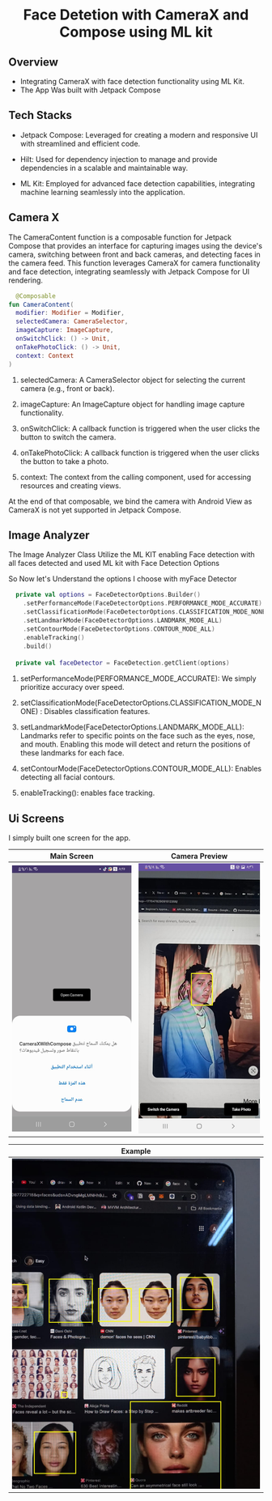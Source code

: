 <h1 align="center">Face Detetion with CameraX and Compose using ML kit</h1>


## Overview

- Integrating CameraX with face detection functionality using ML Kit.
- The App Was built with Jetpack Compose

## Tech Stacks

- Jetpack Compose: Leveraged for creating a modern and responsive UI with streamlined and efficient code.

- Hilt: Used for dependency injection to manage and provide dependencies in a scalable and maintainable way.
  
- ML Kit: Employed for advanced face detection capabilities, integrating machine learning seamlessly into the application.

## Camera X 
The CameraContent function is a composable function for Jetpack Compose that provides an interface for capturing images using the device's camera, switching between front and back cameras, and detecting faces in the camera feed.
This function leverages CameraX for camera functionality and face detection, integrating seamlessly with Jetpack Compose for UI rendering.

``` kotlin
  @Composable
fun CameraContent(
  modifier: Modifier = Modifier,
  selectedCamera: CameraSelector,
  imageCapture: ImageCapture,
  onSwitchClick: () -> Unit,
  onTakePhotoClick: () -> Unit,
  context: Context
)
```

1. selectedCamera: A CameraSelector object for selecting the current camera (e.g., front or back).

2. imageCapture: An ImageCapture object for handling image capture functionality.

3. onSwitchClick: A callback function is triggered when the user clicks the button to switch the camera.

4. onTakePhotoClick: A callback function is triggered when the user clicks the button to take a photo.

5. context: The context from the calling component, used for accessing resources and creating views.

At the end of that composable, we  bind the camera with Android View as CameraX is not yet supported in Jetpack Compose.

## Image Analyzer 

The Image Analyzer Class Utilize the ML KIT enabling Face detection with all faces detected and used ML kit with Face Detection Options

So Now let's Understand the options  I choose with myFace Detector 

```kotlin
  private val options = FaceDetectorOptions.Builder()
    .setPerformanceMode(FaceDetectorOptions.PERFORMANCE_MODE_ACCURATE)
    .setClassificationMode(FaceDetectorOptions.CLASSIFICATION_MODE_NONE)
    .setLandmarkMode(FaceDetectorOptions.LANDMARK_MODE_ALL)
    .setContourMode(FaceDetectorOptions.CONTOUR_MODE_ALL)
    .enableTracking()
    .build()

  private val faceDetector = FaceDetection.getClient(options)
```
1. setPerformanceMode(PERFORMANCE_MODE_ACCURATE): We simply prioritize accuracy over speed.

2. setClassificationMode(FaceDetectorOptions.CLASSIFICATION_MODE_NONE) : Disables classification features.

3. setLandmarkMode(FaceDetectorOptions.LANDMARK_MODE_ALL): Landmarks refer to specific points on the face such as the eyes, nose, and mouth. Enabling this mode will detect and return the positions of these landmarks for each face.

4. setContourMode(FaceDetectorOptions.CONTOUR_MODE_ALL): Enables detecting all facial contours.

5. enableTracking(): enables face tracking.


## Ui Screens

I simply built one screen for the app.

|                   Main Screen                        |                   Camera Preview                   |                     
|:----------------------------------------------------:|:--------------------------------------------------:|
|     ![ MainScreen ](imgs/permissionscreen.jpeg)      |             ![Camera](imgs/camerascreen.jpeg)      | 

|                   Example                            |                    
|:----------------------------------------------------:|
|       ![ MainScreen ](imgs/example1.jpeg)            |  











